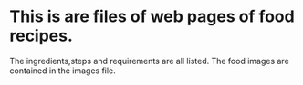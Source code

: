 # This is are files of web pages of food recipes.
The ingredients,steps and requirements are all listed.
The food images are contained in the images file.
